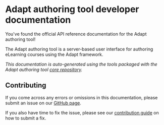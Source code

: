 # Adapt authoring tool developer documentation

You've found the official API reference documentation for the Adapt authoring tool!

The Adapt authoring tool is a server-based user interface for authoring eLearning courses using the Adapt framework.

*This documentation is auto-generated using the tools packaged with the Adapt authoring tool [core repository](https://github.com/taylortom/adapt-authoring).*

## Contributing
If you come across any errors or omissions in this documentation, please submit an issue on our [GitHub page](https://github.com/adaptlearning/adapt_authoring/issues).

If you also have time to fix the issue, please see our [contribution guide](https://github.com/adaptlearning/adapt_framework/wiki/Contributing-code) on how to submit a fix.
